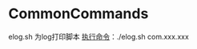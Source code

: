 # CommonCommands

elog.sh 为log打印脚本
[执行命令](http://www.jianshu.com/p/6bfe805273f2)：./elog.sh  com.xxx.xxx